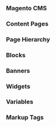 ### Magento CMS
### Content Pages
### Page Hierarchy
### Blocks
### Banners
### Widgets
### Variables
### Markup Tags